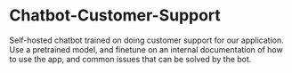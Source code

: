# Chatbot-Customer-Support
Self-hosted chatbot trained on doing customer support for our application. Use a pretrained model, and finetune on an internal documentation of how to use the app, and common issues that can be solved by the bot.
